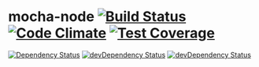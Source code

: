 # mocha-node [![Build Status](https://travis-ci.org/NoahYarian/mocha-node.svg?branch=master)](https://travis-ci.org/NoahYarian/mocha-node) [![Code Climate](https://codeclimate.com/github/NoahYarian/mocha-node/badges/gpa.svg)](https://codeclimate.com/github/NoahYarian/mocha-node) [![Test Coverage](https://codeclimate.com/github/NoahYarian/mocha-node/badges/coverage.svg)](https://codeclimate.com/github/NoahYarian/mocha-node/coverage)
[![Dependency Status](https://david-dm.org/noahyarian/mocha-node.svg)](https://david-dm.org/noahyarian/mocha-node) [![devDependency Status](https://david-dm.org/noahyarian/mocha-node/dev-status.svg)](https://david-dm.org/noahyarian/mocha-node#info=devDependencies) [![devDependency Status](https://img.shields.io/badge/badges-6-yellowgreen.svg)](http://http://shields.io/)
